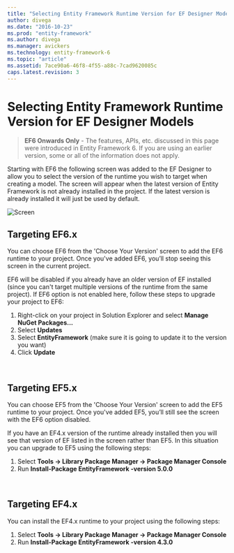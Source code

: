 ```yaml
---
title: "Selecting Entity Framework Runtime Version for EF Designer Models - EF6"
author: divega
ms.date: "2016-10-23"
ms.prod: "entity-framework"
ms.author: divega
ms.manager: avickers
ms.technology: entity-framework-6
ms.topic: "article"
ms.assetid: 7ace90a6-46f8-4f55-a88c-7cad9620085c
caps.latest.revision: 3
---
```

# Selecting Entity Framework Runtime Version for EF Designer Models
> **EF6 Onwards Only** - The features, APIs, etc. discussed in this page were introduced in Entity Framework 6. If you are using an earlier version, some or all of the information does not apply.

Starting with EF6 the following screen was added to the EF Designer to allow you to select the version of the runtime you wish to target when creating a model. The screen will appear when the latest version of Entity Framework is not already installed in the project. If the latest version is already installed it will just be used by default.

![Screen](~/ef6/media/screen.png)


## Targeting EF6.x

You can choose EF6 from the 'Choose Your Version' screen to add the EF6 runtime to your project. Once you've added EF6, you’ll stop seeing this screen in the current project.

EF6 will be disabled if you already have an older version of EF installed (since you can't target multiple versions of the runtime from the same project). If EF6 option is not enabled here, follow these steps to upgrade your project to EF6:

1.  Right-click on your project in Solution Explorer and select **Manage NuGet Packages...**
2.  Select **Updates**
3.  Select **EntityFramework** (make sure it is going to update it to the version you want)
4.  Click **Update**

 

## Targeting EF5.x

You can choose EF5 from the 'Choose Your Version' screen to add the EF5 runtime to your project. Once you've added EF5, you’ll still see the screen with the EF6 option disabled.

If you have an EF4.x version of the runtime already installed then you will see that version of EF listed in the screen rather than EF5. In this situation you can upgrade to EF5 using the following steps:

1.  Select **Tools -&gt; Library Package Manager -&gt; Package Manager Console**
2.  Run **Install-Package EntityFramework -version 5.0.0**

 

## Targeting EF4.x

You can install the EF4.x runtime to your project using the following steps:

1.  Select **Tools -&gt; Library Package Manager -&gt; Package Manager Console**
2.  Run **Install-Package EntityFramework -version 4.3.0**
